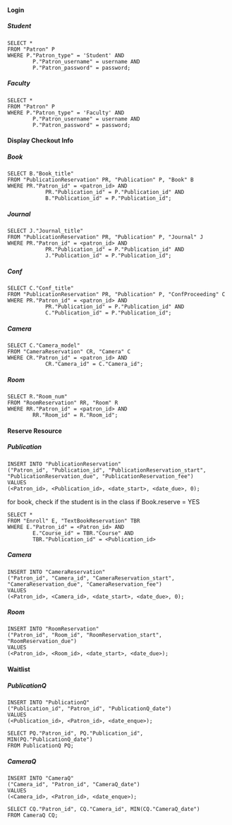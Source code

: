 #### Login

##### Student

```
SELECT *
FROM "Patron" P
WHERE P."Patron_type" = 'Student' AND 
		P."Patron_username" = username AND
		P."Patron_password" = password;
```

##### Faculty

```
SELECT *
FROM "Patron" P
WHERE P."Patron_type" = 'Faculty' AND 
		P."Patron_username" = username AND
		P."Patron_password" = password;
```

#### Display Checkout Info

##### Book
```
SELECT B."Book_title"
FROM "PublicationReservation" PR, "Publication" P, "Book" B
WHERE PR."Patron_id" = <patron_id> AND 
			PR."Publication_id" = P."Publication_id" AND
			B."Publication_id" = P."Publication_id";
```

##### Journal
```
SELECT J."Journal_title"
FROM "PublicationReservation" PR, "Publication" P, "Journal" J
WHERE PR."Patron_id" = <patron_id> AND 
			PR."Publication_id" = P."Publication_id" AND
			J."Publication_id" = P."Publication_id";
```

##### Conf
```
SELECT C."Conf_title"
FROM "PublicationReservation" PR, "Publication" P, "ConfProceeding" C
WHERE PR."Patron_id" = <patron_id> AND 
			PR."Publication_id" = P."Publication_id" AND
			C."Publication_id" = P."Publication_id";
```

##### Camera
```
SELECT C."Camera_model"
FROM "CameraReservation" CR, "Camera" C
WHERE CR."Patron_id" = <patron_id> AND 
			CR."Camera_id" = C."Camera_id";
```

##### Room
```
SELECT R."Room_num"
FROM "RoomReservation" RR, "Room" R
WHERE RR."Patron_id" = <patron_id> AND 
		RR."Room_id" = R."Room_id";
```

#### Reserve Resource

##### Publication

```
INSERT INTO "PublicationReservation"
("Patron_id", "Publication_id", "PublicationReservation_start", "PublicationReservation_due", "PublicationReservation_fee")
VALUES
(<Patron_id>, <Publication_id>, <date_start>, <date_due>, 0);
```

for book, check if the student is in the class
if Book.reserve = YES

```
SELECT *
FROM "Enroll" E, "TextBookReservation" TBR
WHERE E."Patron_id" = <Patron_id> AND
		E."Course_id" = TBR."Course" AND
		TBR."Publication_id" = <Publication_id>
```

##### Camera

```
INSERT INTO "CameraReservation"
("Patron_id", "Camera_id", "CameraReservation_start", "CameraReservation_due", "CameraReservation_fee")
VALUES
(<Patron_id>, <Camera_id>, <date_start>, <date_due>, 0);
```

##### Room

```
INSERT INTO "RoomReservation"
("Patron_id", "Room_id", "RoomReservation_start", "RoomReservation_due")
VALUES
(<Patron_id>, <Room_id>, <date_start>, <date_due>);
```

#### Waitlist

##### PublicationQ

```
INSERT INTO "PublicationQ"
("Publication_id", "Patron_id", "PublicationQ_date")
VALUES
(<Publication_id>, <Patron_id>, <date_enque>);
```

```
SELECT PQ."Patron_id", PQ."Publication_id", MIN(PQ."PublicationQ_date")
FROM PublicationQ PQ;
```

##### CameraQ

```
INSERT INTO "CameraQ"
("Camera_id", "Patron_id", "CameraQ_date")
VALUES
(<Camera_id>, <Patron_id>, <date_enque>);
```

```
SELECT CQ."Patron_id", CQ."Camera_id", MIN(CQ."CameraQ_date")
FROM CameraQ CQ;
```